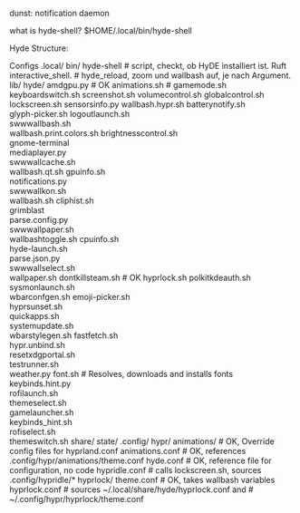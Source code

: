 dunst: notification daemon

what is hyde-shell? $HOME/.local/bin/hyde-shell


Hyde Structure:

Configs
    .local/
        bin/
            hyde-shell      # script, checkt, ob HyDE installiert ist. Ruft interactive_shell.
                            # hyde_reload, zoom und wallbash auf, je nach Argument.
        lib/
            hyde/
                amdgpu.py   # OK
                animations.sh #
                gamemode.sh 
                keyboardswitch.sh
                screenshot.sh
                volumecontrol.sh
                globalcontrol.sh
                lockscreen.sh
                sensorsinfo.py
                wallbash.hypr.sh
                batterynotify.sh      
                glyph-picker.sh	
                logoutlaunch.sh    
                swwwallbash.sh    
                wallbash.print.colors.sh
                brightnesscontrol.sh  
                gnome-terminal	
                mediaplayer.py	   
                swwwallcache.sh   
                wallbash.qt.sh
                gpuinfo.sh	
                notifications.py   
                swwwallkon.sh     
                wallbash.sh
                cliphist.sh	      
                grimblast		
                parse.config.py    
                swwwallpaper.sh   
                wallbashtoggle.sh
                cpuinfo.sh	      
                hyde-launch.sh	
                parse.json.py	   
                swwwallselect.sh  
                wallpaper.sh
                dontkillsteam.sh # OK
                hyprlock.sh	
                polkitkdeauth.sh   
                sysmonlaunch.sh   
                wbarconfgen.sh
                emoji-picker.sh       
                hyprsunset.sh	
                quickapps.sh	   
                systemupdate.sh   
                wbarstylegen.sh
                fastfetch.sh	      
                hypr.unbind.sh	
                resetxdgportal.sh  
                testrunner.sh     
                weather.py
                font.sh	# Resolves, downloads and installs fonts
                keybinds.hint.py	
                rofilaunch.sh	   
                themeselect.sh    
                gamelauncher.sh       
                keybinds_hint.sh	
                rofiselect.sh	   
                themeswitch.sh
        share/
        state/
    .config/
        hypr/
            animations/     # OK, Override config files for hyprland.conf
            animations.conf # OK, references .config/hypr/animations/theme.conf
            hyde.conf # OK, reference file for configuration, no code 
            hypridle.conf # calls lockscreen.sh, sources .config/hypridle/*
            hyprlock/
                theme.conf # OK, takes wallbash variables 
            hyprlock.conf # sources ~/.local/share/hyde/hyprlock.conf and 
                          # ~/.config/hypr/hyprlock/theme.conf
            
            
